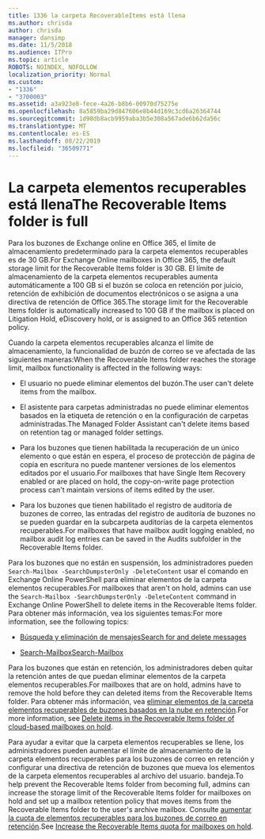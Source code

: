 ```yaml
---
title: 1336 la carpeta RecoverableItems está llena
ms.author: chrisda
author: chrisda
manager: dansimp
ms.date: 11/5/2018
ms.audience: ITPro
ms.topic: article
ROBOTS: NOINDEX, NOFOLLOW
localization_priority: Normal
ms.custom:
- "1336"
- "3700003"
ms.assetid: a3a923e8-fece-4a26-b8b6-00970d75275e
ms.openlocfilehash: 8a5859ba29d847606e8b44d169c3cd6a26364744
ms.sourcegitcommit: 1d98db8acb9959aba3b5e308a567ade6b62da56c
ms.translationtype: MT
ms.contentlocale: es-ES
ms.lasthandoff: 08/22/2019
ms.locfileid: "36509771"
---
```

# <a name="the-recoverable-items-folder-is-full"></a><span data-ttu-id="8a91b-102">La carpeta elementos recuperables está llena</span><span class="sxs-lookup"><span data-stu-id="8a91b-102">The Recoverable Items folder is full</span></span>

<span data-ttu-id="8a91b-103">Para los buzones de Exchange online en Office 365, el límite de almacenamiento predeterminado para la carpeta elementos recuperables es de 30 GB.</span><span class="sxs-lookup"><span data-stu-id="8a91b-103">For Exchange Online mailboxes in Office 365, the default storage limit for the Recoverable Items folder is 30 GB.</span></span> <span data-ttu-id="8a91b-104">El límite de almacenamiento de la carpeta elementos recuperables aumenta automáticamente a 100 GB si el buzón se coloca en retención por juicio, retención de exhibición de documentos electrónicos o se asigna a una directiva de retención de Office 365.</span><span class="sxs-lookup"><span data-stu-id="8a91b-104">The storage limit for the Recoverable Items folder is automatically increased to 100 GB if the mailbox is placed on Litigation Hold, eDiscovery hold, or is assigned to an Office 365 retention policy.</span></span>

<span data-ttu-id="8a91b-105">Cuando la carpeta elementos recuperables alcanza el límite de almacenamiento, la funcionalidad de buzón de correo se ve afectada de las siguientes maneras:</span><span class="sxs-lookup"><span data-stu-id="8a91b-105">When the Recoverable Items folder reaches the storage limit, mailbox functionality is affected in the following ways:</span></span>

- <span data-ttu-id="8a91b-106">El usuario no puede eliminar elementos del buzón.</span><span class="sxs-lookup"><span data-stu-id="8a91b-106">The user can't delete items from the mailbox.</span></span>

- <span data-ttu-id="8a91b-107">El asistente para carpetas administradas no puede eliminar elementos basados en la etiqueta de retención o en la configuración de carpetas administradas.</span><span class="sxs-lookup"><span data-stu-id="8a91b-107">The Managed Folder Assistant can't delete items based on retention tag or managed folder settings.</span></span>

- <span data-ttu-id="8a91b-108">Para los buzones que tienen habilitada la recuperación de un único elemento o que están en espera, el proceso de protección de página de copia en escritura no puede mantener versiones de los elementos editados por el usuario.</span><span class="sxs-lookup"><span data-stu-id="8a91b-108">For mailboxes that have Single Item Recovery enabled or are placed on hold, the copy-on-write page protection process can't maintain versions of items edited by the user.</span></span>

- <span data-ttu-id="8a91b-109">Para los buzones que tienen habilitado el registro de auditoría de buzones de correo, las entradas del registro de auditoría de buzones no se pueden guardar en la subcarpeta auditorías de la carpeta elementos recuperables.</span><span class="sxs-lookup"><span data-stu-id="8a91b-109">For mailboxes that have mailbox audit logging enabled, no mailbox audit log entries can be saved in the Audits subfolder in the Recoverable Items folder.</span></span>

<span data-ttu-id="8a91b-110">Para los buzones que no están en suspensión, los administradores pueden `Search-Mailbox -SearchDumpsterOnly -DeleteContent` usar el comando en Exchange Online PowerShell para eliminar elementos de la carpeta elementos recuperables.</span><span class="sxs-lookup"><span data-stu-id="8a91b-110">For mailboxes that aren't on hold, admins can use the `Search-Mailbox -SearchDumpsterOnly -DeleteContent` command in Exchange Online PowerShell to delete items in the Recoverable Items folder.</span></span> <span data-ttu-id="8a91b-111">Para obtener más información, vea los siguientes temas:</span><span class="sxs-lookup"><span data-stu-id="8a91b-111">For more information, see the following topics:</span></span>

- [<span data-ttu-id="8a91b-112">Búsqueda y eliminación de mensajes</span><span class="sxs-lookup"><span data-stu-id="8a91b-112">Search for and delete messages</span></span>](https://docs.microsoft.com/office365/securitycompliance/search-for-and-delete-messagesadmin-help)

- [<span data-ttu-id="8a91b-113">Search-Mailbox</span><span class="sxs-lookup"><span data-stu-id="8a91b-113">Search-Mailbox</span></span>](https://docs.microsoft.com/powershell/module/exchange/mailboxes/Search-Mailbox)

<span data-ttu-id="8a91b-114">Para los buzones que están en retención, los administradores deben quitar la retención antes de que puedan eliminar elementos de la carpeta elementos recuperables.</span><span class="sxs-lookup"><span data-stu-id="8a91b-114">For mailboxes that are on hold, admins have to remove the hold before they can deleted items from the Recoverable Items folder.</span></span> <span data-ttu-id="8a91b-115">Para obtener más información, vea [eliminar elementos de la carpeta elementos recuperables de buzones basados en la nube en retención](https://docs.microsoft.com/office365/securitycompliance/delete-items-in-the-recoverable-items-folder-of-mailboxes-on-hold).</span><span class="sxs-lookup"><span data-stu-id="8a91b-115">For more information, see [Delete items in the Recoverable Items folder of cloud-based mailboxes on hold](https://docs.microsoft.com/office365/securitycompliance/delete-items-in-the-recoverable-items-folder-of-mailboxes-on-hold).</span></span>

<span data-ttu-id="8a91b-116">Para ayudar a evitar que la carpeta elementos recuperables se llene, los administradores pueden aumentar el límite de almacenamiento de la carpeta elementos recuperables para los buzones de correo en retención y configurar una directiva de retención de buzones que mueva los elementos de la carpeta elementos recuperables al archivo del usuario. bandeja.</span><span class="sxs-lookup"><span data-stu-id="8a91b-116">To help prevent the Recoverable Items folder from becoming full, admins can increase the storage limit of the Recoverable Items folder for mailboxes on hold and set up a mailbox retention policy that moves items from the Recoverable Items folder to the user's archive mailbox.</span></span> <span data-ttu-id="8a91b-117">Consulte [aumentar la cuota de elementos recuperables para los buzones de correo en retención](https://docs.microsoft.com/office365/securitycompliance/increase-the-recoverable-quota-for-mailboxes-on-hold).</span><span class="sxs-lookup"><span data-stu-id="8a91b-117">See [Increase the Recoverable Items quota for mailboxes on hold](https://docs.microsoft.com/office365/securitycompliance/increase-the-recoverable-quota-for-mailboxes-on-hold).</span></span>
